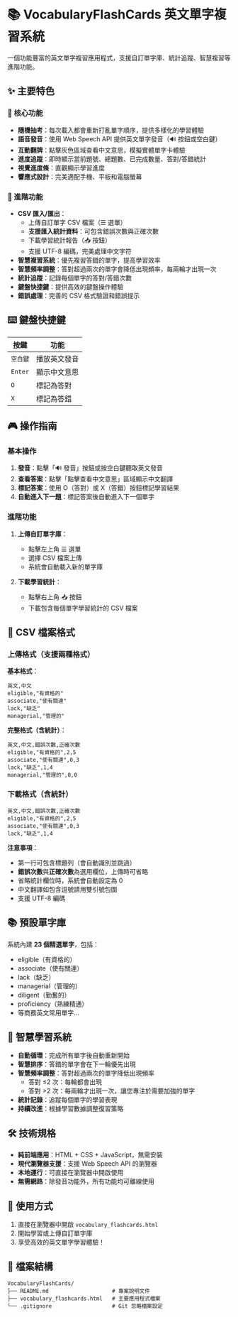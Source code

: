 # 📚 VocabularyFlashCards 英文單字複習系統

一個功能豐富的英文單字複習應用程式，支援自訂單字庫、統計追蹤、智慧複習等進階功能。

## ✨ 主要特色

### 🎯 核心功能
- **隨機抽考**：每次載入都會重新打亂單字順序，提供多樣化的學習體驗
- **語音發音**：使用 Web Speech API 提供英文單字發音（🔊 按鈕或空白鍵）
- **互動翻牌**：點擊灰色區域查看中文意思，模擬實體單字卡體驗
- **進度追蹤**：即時顯示當前題號、總題數、已完成數量、答對/答錯統計
- **視覺進度條**：直觀顯示學習進度
- **響應式設計**：完美適配手機、平板和電腦螢幕

### 🚀 進階功能
- **CSV 匯入/匯出**：
  - 上傳自訂單字 CSV 檔案（☰ 選單）
  - **支援匯入統計資料**：可包含錯誤次數與正確次數
  - 下載學習統計報告（📥 按鈕）
  - 支援 UTF-8 編碼，完美處理中文字符
- **智慧複習系統**：優先複習答錯的單字，提高學習效率
- **智慧頻率調整**：答對超過兩次的單字會降低出現頻率，每兩輪才出現一次
- **統計追蹤**：記錄每個單字的答對/答錯次數
- **鍵盤快捷鍵**：提供高效的鍵盤操作體驗
- **錯誤處理**：完善的 CSV 格式驗證和錯誤提示

## ⌨️ 鍵盤快捷鍵

| 按鍵 | 功能 |
|------|------|
| `空白鍵` | 播放英文發音 |
| `Enter` | 顯示中文意思 |
| `O` | 標記為答對 |
| `X` | 標記為答錯 |

## 🎮 操作指南

### 基本操作
1. **發音**：點擊「🔊 發音」按鈕或按空白鍵聽取英文發音
2. **查看答案**：點擊「點擊查看中文意思」區域顯示中文翻譯
3. **標記答案**：使用 O（答對）或 X（答錯）按鈕標記學習結果
4. **自動進入下一題**：標記答案後自動進入下一個單字

### 進階功能
1. **上傳自訂單字庫**：
   - 點擊左上角 ☰ 選單
   - 選擇 CSV 檔案上傳
   - 系統會自動載入新的單字庫

2. **下載學習統計**：
   - 點擊右上角 📥 按鈕
   - 下載包含每個單字學習統計的 CSV 檔案

## 📄 CSV 檔案格式

### 上傳格式（支援兩種格式）

**基本格式**：
```csv
英文,中文
eligible,"有資格的"
associate,"使有關連"
lack,"缺乏"
managerial,"管理的"
```

**完整格式（含統計）**：
```csv
英文,中文,錯誤次數,正確次數
eligible,"有資格的",2,5
associate,"使有關連",0,3
lack,"缺乏",1,4
managerial,"管理的",0,0
```

### 下載格式（含統計）
```csv
英文,中文,錯誤次數,正確次數
eligible,"有資格的",2,5
associate,"使有關連",0,3
lack,"缺乏",1,4
```

**注意事項**：
- 第一行可包含標題列（會自動識別並跳過）
- **錯誤次數**與**正確次數**為選用欄位，上傳時可省略
- 省略統計欄位時，系統會自動設定為 0
- 中文翻譯如包含逗號請用雙引號包圍
- 支援 UTF-8 編碼

## 📚 預設單字庫

系統內建 **23 個精選單字**，包括：
- eligible（有資格的）
- associate（使有關連）
- lack（缺乏）
- managerial（管理的）
- diligent（勤奮的）
- proficiency（熟練精通）
- 等商務英文常用單字...

## 🧠 智慧學習系統

- **自動循環**：完成所有單字後自動重新開始
- **智慧排序**：答錯的單字會在下一輪優先出現
- **智慧頻率調整**：答對超過兩次的單字降低出現頻率
  - 答對 ≤2 次：每輪都會出現
  - 答對 >2 次：每兩輪才出現一次，讓您專注於需要加強的單字
- **統計記錄**：追蹤每個單字的學習表現
- **持續改進**：根據學習數據調整復習策略

## 🛠️ 技術規格

- **純前端應用**：HTML + CSS + JavaScript，無需安裝
- **現代瀏覽器支援**：支援 Web Speech API 的瀏覽器
- **本地運行**：可直接在瀏覽器中開啟使用
- **無需網路**：除發音功能外，所有功能均可離線使用

## 🚀 使用方式

1. 直接在瀏覽器中開啟 `vocabulary_flashcards.html`
2. 開始學習或上傳自訂單字庫
3. 享受高效的英文單字學習體驗！

## 📁 檔案結構

```
VocabularyFlashCards/
├── README.md                    # 專案說明文件
├── vocabulary_flashcards.html   # 主要應用程式檔案
└── .gitignore                   # Git 忽略檔案設定
```
